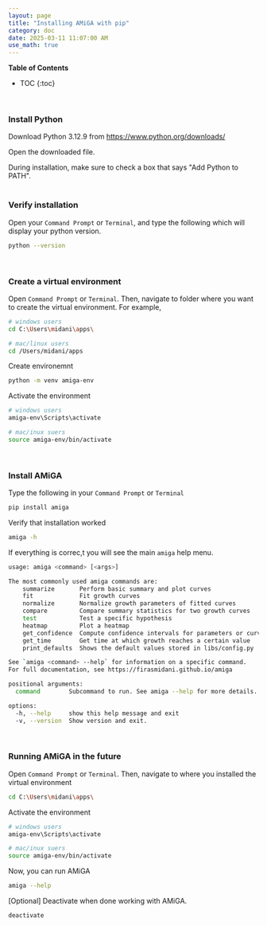 ```yaml
---
layout: page
title: "Installing AMiGA with pip"
category: doc
date: 2025-03-11 11:07:00 AM
use_math: true
---
```


**Table of Contents**

* TOC
{:toc}
<br />

### Install Python
  
Download Python 3.12.9 from https://www.python.org/downloads/

Open the downloaded file. 

During installation, make sure to check a box that says "Add Python to PATH". 
<br>
<br>

### Verify installation

Open your `Command Prompt` or `Terminal`, and type the following which will display your python version. 

```bash
python --version
```
<br>

### Create a virtual environment

Open `Command Prompt` or `Terminal`. Then, navigate to folder where you want to create the virtual environment. For example, 

```bash
# windows users
cd C:\Users\midani\apps\

# mac/linux users
cd /Users/midani/apps
```

Create environemnt

```bash
python -m venv amiga-env
```

Activate the environment

```bash
# windows users
amiga-env\Scripts\activate

# mac/inux suers
source amiga-env/bin/activate
```
<br>

### Install AMiGA
Type the following in your `Command Prompt` or `Terminal`

```bash
pip install amiga
```

Verify that installation worked

```bash
amiga -h
```

If everything is correc,t you will see the main `amiga` help menu. 

```bash
usage: amiga <command> [<args>]

The most commonly used amiga commands are:
    summarize       Perform basic summary and plot curves
    fit             Fit growth curves
    normalize       Normalize growth parameters of fitted curves
    compare         Compare summary statistics for two growth curves
    test            Test a specific hypothesis
    heatmap         Plot a heatmap
    get_confidence  Compute confidence intervals for parameters or curves
    get_time        Get time at which growth reaches a certain value
    print_defaults  Shows the default values stored in libs/config.py

See `amiga <command> --help` for information on a specific command.
For full documentation, see https://firasmidani.github.io/amiga

positional arguments:
  command        Subcommand to run. See amiga --help for more details.

options:
  -h, --help     show this help message and exit
  -v, --version  Show version and exit.
```
<br>

### Running AMiGA in the future
Open `Command Prompt` or `Terminal`. Then, navigate to where you installed the virtual environment

```bash
cd C:\Users\midani\apps\
```

Activate the environment

```bash
# windows users
amiga-env\Scripts\activate

# mac/inux suers
source amiga-env/bin/activate
```

Now, you can run AMiGA

```bash
amiga --help
```

\[Optional\] Deactivate when done working with AMiGA.

```bash
deactivate
```

